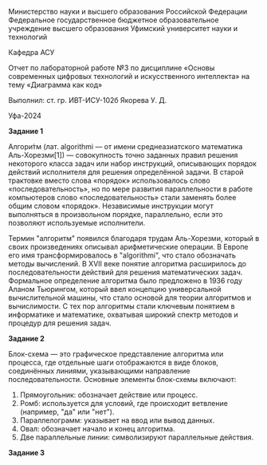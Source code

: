 Министерство науки и высшего образования Российской Федерации Федеральное государственное бюджетное образовательное учреждение высшего образования Уфимский университет науки и технологий

Кафедра АСУ

Отчет по лабораторной работе №3 по дисциплине «Основы современных цифровых технологий и искусственного интеллекта» на тему «Диаграмма как код»

Выполнил: ст. гр. ИВТ-ИСУ-102б Якорева У. Д.

Уфа-2024


**Задание 1**

Алгори́тм (лат. algorithmi — от имени среднеазиатского математика Аль-Хорезми[1]) — совокупность точно заданных правил решения некоторого класса задач или набор инструкций, описывающих порядок действий исполнителя для решения определённой задачи. В старой трактовке вместо слова «порядок» использовалось слово «последовательность», но по мере развития параллельности в работе компьютеров слово «последовательность» стали заменять более общим словом «порядок». Независимые инструкции могут выполняться в произвольном порядке, параллельно, если это позволяют используемые исполнители.

Термин "алгоритм" появился благодаря трудам Аль-Хорезми, который в своих произведениях описывал арифметические операции. В Европе его имя трансформировалось в "algorithmi", что стало обозначать методы вычислений. В XVII веке понятие алгоритма расширилось до последовательности действий для решения математических задач. Формальное определение алгоритма было предложено в 1936 году Аланом Тьюрингом, который ввел концепцию универсальной вычислительной машины, что стало основой для теории алгоритмов и вычислимости. С тех пор алгоритмы стали ключевым понятием в информатике и математике, охватывая широкий спектр методов и процедур для решения задач.

**Задание 2**

Блок-схема — это графическое представление алгоритма или процесса, где отдельные шаги отображаются в виде блоков, соединённых линиями, указывающими направление последовательности. Основные элементы блок-схемы включают:
1. Прямоугольник: обозначает действие или процесс.
2. Ромб: используется для условий, где происходит ветвление (например, "да" или "нет").
3. Параллелограмм: указывает на ввод или вывод данных.
4. Овал: обозначает начало и конец алгоритма.
5. Две параллельные линии: символизируют параллельные действия.

**Задание 3**
